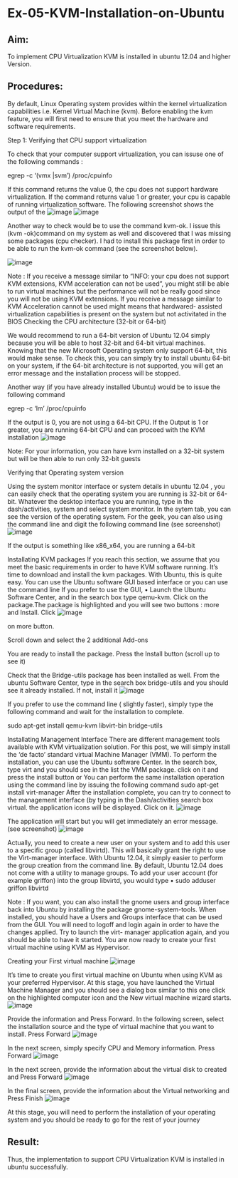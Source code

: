 # Ex-05-KVM-Installation-on-Ubuntu
## Aim:
To implement CPU Virtualization KVM is installed in ubuntu 12.04 and higher Version.

## Procedures:
By default, Linux Operating system provides within the kernel virtualization capabilities i.e. Kernel Virtual Machine (kvm). Before enabling the kvm feature, you will first need to ensure that you meet the hardware and software requirements.

Step 1: Verifying that CPU support virtualization

To check that your computer support virtualization, you can issuse one of the following commands :

egrep -c ‘(vmx |svm’) /proc/cpuinfo

If this command returns the value 0, the cpu does not support hardware virtualization. If the command returns value 1 or greater, your cpu is capable of running virtualization software. The following screenshot shows the output of the
![image](https://github.com/1808charitha/Ex-05-KVM-Installation-on-Ubuntu/assets/132996838/5f7815c8-20a8-4516-b071-4028beeb01fb)
![image](https://github.com/1808charitha/Ex-05-KVM-Installation-on-Ubuntu/assets/132996838/62c56236-05ef-4179-8000-d3ac17528e78)





 
Another way to check would be to use the command kvm-ok.
I issue this (kvm -ok)command on my system as well and discovered that I was missing some packages (cpu checker). I had to install this package first in order to be able to run the kvm-ok command (see the screenshot below).
 
![image](https://github.com/1808charitha/Ex-05-KVM-Installation-on-Ubuntu/assets/132996838/ca2b341b-c0cc-4763-8ae1-c8e1b77f5847)

Note :
If you receive a message similar to “INFO: your cpu does not support KVM extensions, KVM acceleration can not be used”, you might still be able to run virtual machines but the performance will not be really good since you will not be using KVM extensions.
If you receive a message similar to KVM Acceleration cannot be used might means that hardwared- assisted virtualization capabilities is present on the system but not activitated in the BIOS
Checking the CPU architecture (32-bit or 64-bit)

We would recommend to run a 64-bit version of Ubuntu 12.04 simply because you will be able to host 32-bit and 64-bit virtual machines. Knowing that the new Microsoft Operating system only support 64-bit, this would make sense. To check this, you can simply try to install ubuntu 64-bit on your system, if the 64-bit architecture is not supported, you will get an error message and the installation process will be stopped.

Another way (if you have already installed Ubuntu) would be to issue the following command

egrep -c ‘lm’ /proc/cpuinfo

If the output is 0, you are not using a 64-bit CPU. If the Output is 1 or greater, you are running
64-bit CPU and can proceed with the KVM installation
![image](https://github.com/1808charitha/Ex-05-KVM-Installation-on-Ubuntu/assets/132996838/462bf614-bf0e-4e67-9720-bfdbfffee23a)



Note: For your information, you can have kvm installed on a 32-bit system but will be then able to run only 32-bit guests

Verifying that Operating system version

Using the system monitor interface or system details in ubuntu 12.04 , you can easily check that the operating system you are running is 32-bit or 64-bit. Whatever the desktop interface you are running, type in the dash/activities, system and select system monitor. In the sytem tab, you can see the version of the operating system.
For the geek, you can also using the command line and digit the following command line (see screenshot)
![image](https://github.com/1808charitha/Ex-05-KVM-Installation-on-Ubuntu/assets/132996838/c0a1d71d-f06a-4e1d-9473-93f860af2ffe)


If the output is something like x86_x64, you are running a 64-bit
 
Installating KVM packages
If you reach this section, we assume that you meet the basic requirements in order to have KVM software running. It’s time to download and install the kvm packages. With Ubuntu, this is quite easy. You can use the Ubuntu software GUI based interface or you can use the command line
If you prefer to use the GUI,
•	Launch the Ubuntu Software Center, and in the search box type qemu-kvm. Click on the package.The package is highlighted and you will see two buttons : more and Install. Click
![image](https://github.com/1808charitha/Ex-05-KVM-Installation-on-Ubuntu/assets/132996838/92046485-9232-4c47-96d0-b5109deffc91)


on more button.



Scroll down and select the 2 additional Add-ons

You are ready to install the package. Press the Install button (scroll up to see it)

Check that the Bridge-utils package has been installed as well. From the ubuntu Software Center, type in the search box bridge-utils and you should see it already installed. If not, install it
![image](https://github.com/1808charitha/Ex-05-KVM-Installation-on-Ubuntu/assets/132996838/c2918b21-88dc-48c0-b9f8-dfe2290800f9)

 
 
If you prefer to use the command line ( slightly faster), simply type the following command and wait for the installation to complete.

sudo apt-get install qemu-kvm libvirt-bin bridge-utils

Installating Management Interface
There are different management tools available with KVM virtualization solution. For this post, we will simply install the ‘de facto’ standard virtual Machine Manager (VMM). To perform the installation, you can use the Ubuntu software Center. In the search box, type virt and you should see in the list the VMM package. click on it and press the install button
or
You can perform the same installation operation using the command line by issuing the following command
sudo apt-get install virt-manager
After the installation complete, you can try to connect to the management interface (by typing in the Dash/activities search box virtual. the application icons will be displayed. Click on it.
 ![image](https://github.com/1808charitha/Ex-05-KVM-Installation-on-Ubuntu/assets/132996838/11a9b4f4-abac-4b62-9047-871ba7d7f38a)

 

The application will start but you will get immediately an error message. (see screenshot)
![image](https://github.com/1808charitha/Ex-05-KVM-Installation-on-Ubuntu/assets/132996838/629f952e-5ceb-4ee8-9df0-909df67ba87b)



Actually, you need to create a new user on your system and to add this user to a specific group (called libvirtd). This will basically grant the right to use the Virt-manager interface. With Ubuntu 12.04, it simply easier to perform the group creation from the command line. By default, Ubuntu
12.04 does not come with a utility to manage groups.
To add your user account (for example griffon) into the group libvirtd, you would type
•	sudo adduser griffon libvirtd
 
Note : If you want, you can also install the gnome users and group interface back into Ubuntu by installing the package gnome-system-tools. When installed, you should have a Users and Groups interface that can be used from the GUI.
You will need to logoff and login again in order to have the changes applied. Try to launch the virt- manager application again, and you should be able to have it started. You are now ready to create your first virtual machine using KVM as Hypervisor.

Creating your First virtual machine
![image](https://github.com/1808charitha/Ex-05-KVM-Installation-on-Ubuntu/assets/132996838/8ad3134e-a9a6-4519-837f-4ed1a8e12250)

It’s time to create you first virtual machine on Ubuntu when using KVM as your preferred Hypervisor. At this stage, you have launched the Virtual Machine Manager and you should see a dialog box similar to this one
click on the highlighted computer icon and the New virtual machine wizard starts.
![image](https://github.com/1808charitha/Ex-05-KVM-Installation-on-Ubuntu/assets/132996838/daa59a77-81d4-4556-9398-1a474f09cc7e)


 
Provide the information and Press Forward.
In the following screen, select the installation source and the type of virtual machine that you want to install. Press Forward
![image](https://github.com/1808charitha/Ex-05-KVM-Installation-on-Ubuntu/assets/132996838/7e0b6e48-87b2-4a47-9bcf-35981e30db98)




In the next screen, simply specify CPU and Memory information. Press Forward
![image](https://github.com/1808charitha/Ex-05-KVM-Installation-on-Ubuntu/assets/132996838/0434127c-12cc-46f1-9df4-a0f9ccd72d59)

 
In the next screen, provide the information about the virtual disk to created and Press Forward
![image](https://github.com/1808charitha/Ex-05-KVM-Installation-on-Ubuntu/assets/132996838/4aa50b18-b31b-4c31-baa2-fa03b81f4830)





In the final screen, provide the information about the Virtual networking and Press Finish
![image](https://github.com/1808charitha/Ex-05-KVM-Installation-on-Ubuntu/assets/132996838/6c3c4187-6605-483a-8edb-da6ae5e805a1)




At this stage, you will need to perform the installation of your operating system and you should be ready to go for the rest of your journey

## Result:
Thus, the implementation to support CPU Virtualization KVM is installed in ubuntu
successfully.
